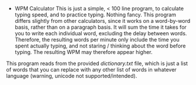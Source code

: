 * WPM Calculator
This is just a simple, < 100 line program, to calculate typing speed, and to practice typing. Nothing fancy. This program differs slightly from other calculators, since it works on a word-by-word basis, rather than on a paragraph basis. It will sum the time it takes for you to write each individual word, excluding the delay between words. Therefore, the resulting words per minute only include the time you spent actually typing, and not staring / thinking about the word before typing. The resulting WPM may therefore appear higher.

This program reads from the provided _dictionary.txt_ file, which is just a list of words that you can replace with any other list of words in whatever language (warning, unicode not supported/intended).
